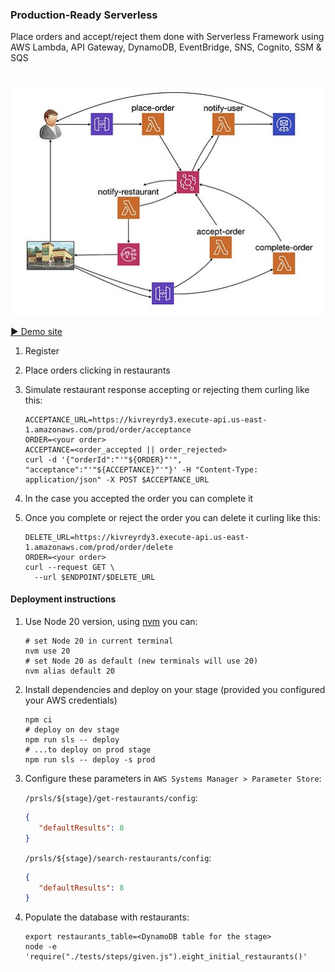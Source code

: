 ### Production-Ready Serverless 

Place orders and accept/reject them done with Serverless Framework using AWS Lambda, API Gateway, DynamoDB, EventBridge, SNS, Cognito, SSM & SQS
<br /><br />

<p align="center">
  <img src="doc/flow.jpg" />
</p> 

[▶️ Demo site](https://8k6h.short.gy/prsls)

1. Register
1. Place orders clicking in restaurants
1. Simulate restaurant response accepting or rejecting them curling like this:

    ```shell script
    ACCEPTANCE_URL=https://kivreyrdy3.execute-api.us-east-1.amazonaws.com/prod/order/acceptance
    ORDER=<your order>
    ACCEPTANCE=<order_accepted || order_rejected> 
    curl -d '{"orderId":"'"${ORDER}"'", "acceptance":"'"${ACCEPTANCE}"'"}' -H "Content-Type: application/json" -X POST $ACCEPTANCE_URL
    ```
1. In the case you accepted the order you can complete it
1. Once you complete or reject the order you can delete it curling like this:
   ```shell script
   DELETE_URL=https://kivreyrdy3.execute-api.us-east-1.amazonaws.com/prod/order/delete
   ORDER=<your order>
   curl --request GET \
     --url $ENDPOINT/$DELETE_URL
   ```
   
#### Deployment instructions

1. Use Node 20 version, using [nvm](https://github.com/nvm-sh/nvm) you can:

    ```
    # set Node 20 in current terminal
    nvm use 20
    # set Node 20 as default (new terminals will use 20)
    nvm alias default 20
    ```
   
1. Install dependencies and deploy on your stage (provided you configured your AWS credentials)

    ```shell script
    npm ci
    # deploy on dev stage
    npm run sls -- deploy
    # ...to deploy on prod stage
    npm run sls -- deploy -s prod
    ```

1. Configure these parameters in `AWS Systems Manager > Parameter Store`:

    `/prsls/${stage}/get-restaurants/config`: 
    ```json
    {
       "defaultResults": 8
    }
    ```
    `/prsls/${stage}/search-restaurants/config`:
    ```json
    {
       "defaultResults": 8
    }
    ```

1. Populate the database with restaurants:

    ```shell script
    export restaurants_table=<DynamoDB table for the stage>
    node -e 'require("./tests/steps/given.js").eight_initial_restaurants()'
    ```